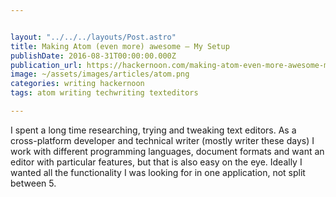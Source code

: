 ```yaml
---


layout: "../../../layouts/Post.astro"
title: Making Atom (even more) awesome — My Setup
publishDate: 2016-08-31T00:00:00.000Z
publication_url: https://hackernoon.com/making-atom-even-more-awesome-my-setup-e7a89969a876#.7okd9lrnn
image: ~/assets/images/articles/atom.png
categories: writing hackernoon
tags: atom writing techwriting texteditors

---
```


I spent a long time researching, trying and tweaking text editors. As a cross-platform developer and technical writer (mostly writer these days) I work with different programming languages, document formats and want an editor with particular features, but that is also easy on the eye. Ideally I wanted all the functionality I was looking for in one application, not split between 5.
